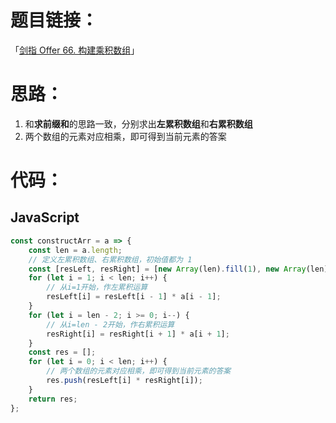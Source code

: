 # 题目链接：

「[剑指 Offer 66. 构建乘积数组](https://leetcode-cn.com/problems/gou-jian-cheng-ji-shu-zu-lcof/)」

# 思路：

1. 和**求前缀和**的思路一致，分别求出**左累积数组**和**右累积数组**
2. 两个数组的元素对应相乘，即可得到当前元素的答案

# 代码：

## JavaScript

```javascript
const constructArr = a => {
    const len = a.length;
    // 定义左累积数组、右累积数组，初始值都为 1
    const [resLeft, resRight] = [new Array(len).fill(1), new Array(len).fill(1)];
    for (let i = 1; i < len; i++) {
        // 从i=1开始，作左累积运算
        resLeft[i] = resLeft[i - 1] * a[i - 1];
    }
    for (let i = len - 2; i >= 0; i--) {
        // 从i=len - 2开始，作右累积运算
        resRight[i] = resRight[i + 1] * a[i + 1];
    }
    const res = [];
    for (let i = 0; i < len; i++) {
        // 两个数组的元素对应相乘，即可得到当前元素的答案
        res.push(resLeft[i] * resRight[i]);
    }
    return res;
};
```

